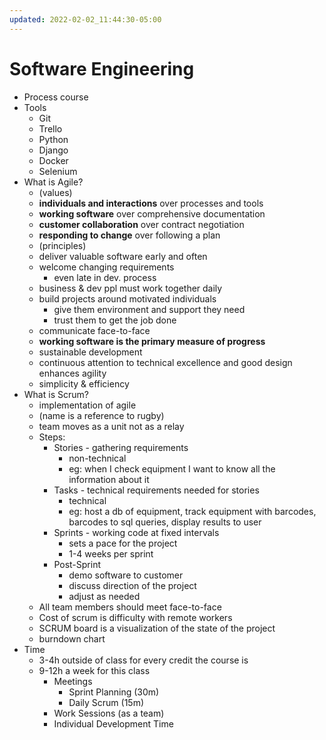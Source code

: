 ```yaml
---
updated: 2022-02-02_11:44:30-05:00
---
```

# Software Engineering
* Process course
* Tools
	* Git
	* Trello
	* Python
	* Django
	* Docker
	* Selenium
* What is Agile?
	* (values)
	* **individuals and interactions** over processes and tools
	* **working software** over comprehensive documentation
	* **customer collaboration** over contract negotiation
	* **responding to change** over following a plan
	* (principles)
	* deliver valuable software early and often
	* welcome changing requirements
		* even late in dev. process
	* business & dev ppl must work together daily
	* build projects around motivated individuals
		* give them environment and support they need
		* trust them to get the job done
	* communicate face-to-face
	* **working software is the primary measure of progress**
	* sustainable development
	* continuous attention to technical excellence and good design enhances agility
	* simplicity & efficiency 
* What is Scrum?
	* implementation of agile
	* (name is a reference to rugby)
	* team moves as a unit not as a relay
	* Steps:
		* Stories - gathering requirements 
			* non-technical
			* eg: when I check equipment I want to know all the information about it
		* Tasks - technical requirements needed for stories
			* technical
			* eg: host a db of equipment, track equipment with barcodes, barcodes to sql queries, display results to user
		* Sprints - working code at fixed intervals
			* sets a pace for the project
			* 1-4 weeks per sprint
		* Post-Sprint
			* demo software to customer
			* discuss direction of the project
			* adjust as needed
	* All team members should meet face-to-face 
	* Cost of scrum is difficulty with remote workers
	* SCRUM board is a visualization of the state of the project
	* burndown chart
* Time
	* 3-4h outside of class for every credit the course is
	* 9-12h a week for this class
		* Meetings
			* Sprint Planning (30m)
			* Daily Scrum (15m)
		* Work Sessions (as a team)
		* Individual Development Time
	